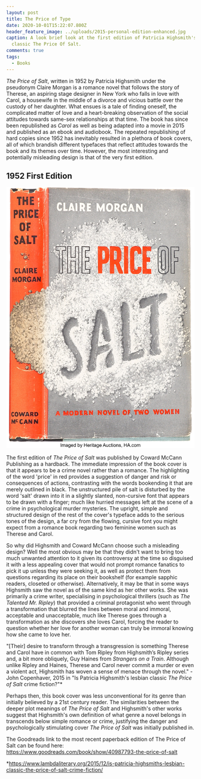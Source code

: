 ```yaml
---
layout: post
title: The Price of Type
date: 2020-10-01T15:22:07.800Z
header_feature_image: ../uploads/2015-personal-edition-enhanced.jpg
caption: A look brief look at the first edition of Patricia Highsmith's lesbian
  classic The Price Of Salt.
comments: true
tags:
  - Books
---
```

*The Price of Salt*, written in 1952 by Patricia Highsmith under the pseudonym Claire Morgan is a romance novel that follows the story of Therese, an aspiring stage designer in New York who falls in love with Carol, a housewife in the middle of a divorce and vicious battle over the custody of her daughter. What ensues is a tale of finding oneself, the complicated matter of love and a heart-breaking observation of the social attitudes towards same-sex relationships at that time. The book has since been republished as *Carol* as well as being adapted into a movie in 2015 and published as an ebook and audiobook. The repeated republishing of hard copies since 1952 has inevitably resulted in a plethora of book covers, all of which brandish different typefaces that reflect attitudes towards the book and its themes over time. However, the most interesting and potentially misleading design is that of the very first edition.

## 1952 First Edition

![](../uploads/1952-edition.jpg "1952 Edition")

The first edition of *The Price of Salt* was published by Coward McCann Publishing as a hardback. The immediate impression of the book cover is that it appears to be a crime novel rather than a romance. The highlighting of the word 'price' in red provides a suggestion of danger and risk or consequences of actions, contrasting with the words bookending it that are merely outlined in black. The unstructured pile of salt is disturbed by the word 'salt' drawn into it in a slightly slanted, non-cursive font that appears to be drawn with a finger; much like hurried messages left at the scene of a crime in psychological murder mysteries. The upright, simple and structured design of the rest of the cover's typeface adds to the serious tones of the design, a far cry from the flowing, cursive font you might expect from a romance book regarding two feminine women such as Therese and Carol.

So why did Highsmith and Coward McCann choose such a misleading design? Well the most obvious may be that they didn't want to bring too much unwanted attention to it given its controversy at the time so disguised it with a less appealing cover that would not prompt romance fanatics to pick it up unless they were seeking it, as well as protect them from questions regarding its place on their bookshelf (for example sapphic readers, closeted or otherwise). Alternatively, it may be that in some ways Highsmith saw the novel as of the same kind as her other works. She was primarily a crime writer, specialising in psychological thrillers (such as *The Talented Mr. Ripley*) that provided a criminal protagonist who went through a transformation that blurred the lines between moral and immoral, acceptable and unacceptable, much like Therese goes through a transformation as she discovers she loves Carol, forcing the reader to question whether her love for another woman can truly be immoral knowing how she came to love her.

"\[Their] desire to transform through a transgression is something Therese and Carol have in common with Tom Ripley from Highsmith’s Ripley series and, a bit more obliquely, Guy Haines from *Strangers on a Train*. Although unlike Ripley and Haines, Therese and Carol never commit a murder or even a violent act, Highsmith has woven a sense of menace through the novel." - John Copenhaver, 2015 in "Is Patricia Highsmith's lesbian classic *The Price of Salt* crime fiction?"*

Perhaps then, this book cover was less unconventional for its genre than initially believed by a 21st century reader. The similarities between the deeper plot meanings of *The Price of Salt* and Highsmith's other works suggest that Highsmith's own definition of what genre a novel belongs in transcends below simple romance or crime, justifying the danger and psychologically stimulating cover *The Price of Salt* was initially published in.

The Goodreads link to the most recent paperback edition of The Price of Salt can be found here: <https://www.goodreads.com/book/show/40987793-the-price-of-salt> 

\*<https://www.lambdaliterary.org/2015/12/is-patricia-highsmiths-lesbian-classic-the-price-of-salt-crime-fiction/>